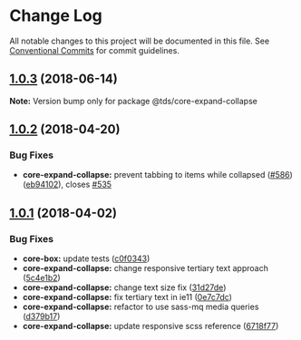 # Change Log

All notable changes to this project will be documented in this file.
See [Conventional Commits](https://conventionalcommits.org) for commit guidelines.

<a name="1.0.3"></a>
## [1.0.3](https://github.com/telusdigital/tds/compare/@tds/core-expand-collapse@1.0.2...@tds/core-expand-collapse@1.0.3) (2018-06-14)




**Note:** Version bump only for package @tds/core-expand-collapse

<a name="1.0.2"></a>
## [1.0.2](https://github.com/telusdigital/tds/compare/@tds/core-expand-collapse@1.0.1...@tds/core-expand-collapse@1.0.2) (2018-04-20)


### Bug Fixes

* **core-expand-collapse:** prevent tabbing to items while collapsed ([#586](https://github.com/telusdigital/tds/issues/586)) ([eb94102](https://github.com/telusdigital/tds/commit/eb94102)), closes [#535](https://github.com/telusdigital/tds/issues/535)




<a name="1.0.1"></a>
## [1.0.1](https://github.com/telusdigital/tds/compare/@tds/core-expand-collapse@1.0.0...@tds/core-expand-collapse@1.0.1) (2018-04-02)


### Bug Fixes

* **core-box:** update tests ([c0f0343](https://github.com/telusdigital/tds/commit/c0f0343))
* **core-expand-collapse:** change responsive tertiary text approach ([5c4e1b2](https://github.com/telusdigital/tds/commit/5c4e1b2))
* **core-expand-collapse:** change text size fix ([31d27de](https://github.com/telusdigital/tds/commit/31d27de))
* **core-expand-collapse:** fix tertiary text in ie11 ([0e7c7dc](https://github.com/telusdigital/tds/commit/0e7c7dc))
* **core-expand-collapse:** refactor to use sass-mq media queries ([d379b17](https://github.com/telusdigital/tds/commit/d379b17))
* **core-expand-collapse:** update responsive scss reference ([6718f77](https://github.com/telusdigital/tds/commit/6718f77))
